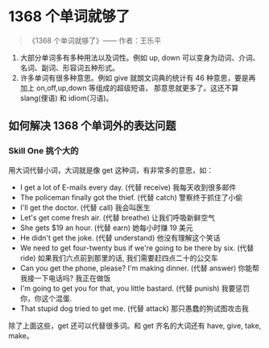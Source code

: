 # 1368 个单词就够了

> 《1368 个单词就够了》—— 作者：王乐平

1. 大部分单词多有多种用法以及词性。例如 up, down 可以变身为动词、介词、名词、副词、形容词五种形式。
2. 许多单词有很多种意思。例如 give 就朗文词典的统计有 46 种意思，要是再加上 on,off,up,down 等组成的超级短语，
那意思就更多了。这还不算 slang(俚语) 和 idiom(习语)。

## 如何解决 1368 个单词外的表达问题

### Skill One 挑个大的

用大词代替小词，大词就是像 get 这种词，有非常多的意思，如：

- I get a lot of E-mails every day. (代替 receive) 我每天收到很多邮件
- The policeman finally got the thief. (代替 catch) 警察终于抓住了小偷
- I'll get the doctor. (代替 call) 我会叫医生
- Let's get come fresh air. (代替 breathe) 让我们呼吸新鲜空气
- She gets $19 an hour. (代替 earn) 她每小时赚 19 美元
- He didn't get the joke. (代替 understand) 他没有理解这个笑话
- We need to get four-twenty bus if we're going to be there by six. (代替 ride) 如果我们六点前到那里的话, 我们需要赶四点二十的公交车
- Can you get the phone, please? I'm making dinner. (代替 answer) 你能帮我接一下电话吗? 我正在做饭
- I'm going to get you for that, you little bastard. (代替 punish) 我要惩罚你，你这个混蛋.
- That stupid dog tried to get me. (代替 attack) 那只愚蠢的狗试图攻击我

除了上面这些，get 还可以代替很多词。和 get 齐名的大词还有 have, give, take, make。
